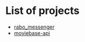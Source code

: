 # List of projects

- [rabo_messenger](https://github.com/Rabotiagi/rabo_messenger)
- [moviebase-api](https://github.com/YaroslavEls/moviebase-api)